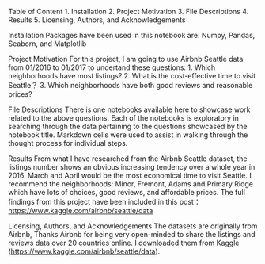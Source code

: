 Table of Content
	1. Installation
	2. Project Motivation
	3. File Descriptions
	4. Results
	5. Licensing, Authors, and Acknowledgements

Installation
	Packages have been used in this notebook are: Numpy, Pandas, Seaborn, and Matplotlib

Project Motivation
	For this project, I am going to use Airbnb Seattle data from 01/2016 to 01/2017 to undertand these questions: 
		1. Which neighborhoods have most listings? 
		2. What is the cost-effective time to visit Seattle？ 
		3. Which neighborhoods have both good reviews and reasonable prices?
		
File Descriptions
	There is one notebooks available here to showcase work related to the above questions. Each of the notebooks is exploratory in searching through the data pertaining to the questions showcased by the notebook title. Markdown cells were used to assist in walking through the thought process for individual steps.
	
Results
	From what I have researched from the Airbnb Seattle dataset, the listings number shows an obvious increasing tendency over a whole year in 2016. March and April would be the most economical time to visit Seattle. I recommend the neighborhoods: Minor, Fremont, Adams and Primary Ridge which have lots of choices, good reviews, and affordable prices.
	The full findings from this project have been included in this post：https://www.kaggle.com/airbnb/seattle/data
	

Licensing, Authors, and Acknowledgements
	The datasets are originally from Airbnb, Thanks Airbnb for being very open-minded to share the listings and reviews data over 20 countries online. I downloaded them from Kaggle (https://www.kaggle.com/airbnb/seattle/data).
